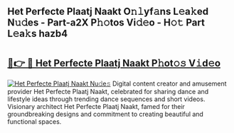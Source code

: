 ## Het Perfecte Plaatj Naakt O𝚗𝚕yf𝚊ns L𝚎a𝚔ed N𝚞𝚍es - Part-a2X P𝚑𝚘tos Vi𝚍𝚎o - H𝚘𝚝 Part L𝚎a𝚔s hazb4

# <h2><a href="http://kf800vb.oniu.top/?m=Het+Perfecte+Plaatj+Naakt">🔗👉 🔴 Het Perfecte Plaatj Naakt P𝚑ot𝚘𝚜 V𝚒d𝚎o</a></h2>

[![Het Perfecte Plaatj Naakt Nu𝚍e𝚜](https://i.imgur.com/0qMVB7G.gif)](http://kf800vb.oniu.top/?m=Het+Perfecte+Plaatj+Naakt)
Digital content creator and amusement provider Het Perfecte Plaatj Naakt, celebrated for sharing dance and lifestyle ideas through trending dance sequences and short videos. Visionary architect Het Perfecte Plaatj Naakt, famed for their groundbreaking designs and commitment to creating beautiful and functional spaces.  
